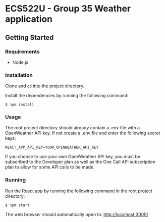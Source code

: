 # ECS522U - Group 35 Weather application

## Getting Started

### Requirements

- Node.js

### Installation

Clone and `cd` into the project directory.

Install the dependencies by running the following command:

```
$ npm install
```

### Usage

The root project directory should already contain a .env file with a OpenWeather API key. If not create a .env file and enter the following secret keys:

```env
REACT_APP_API_KEY=YOUR_OPENWEATHER_API_KEY
```

If you choose to use your own OpenWeather API key, you must be subscribed to the Developer plan as well as the One Call API subscription plan to allow for some API calls to be made.

### Running

Run the React app by running the following command in the root project directory:

```
$ npm start
```

The web browser should automatically open to: [http://localhost:3000/](http://localhost:3000)